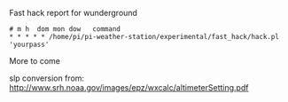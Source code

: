 Fast hack report for wunderground

```
# m h  dom mon dow   command
* * * * * /home/pi/pi-weather-station/experimental/fast_hack/hack.pl 'yourpass'
```

More to come

slp conversion from:
http://www.srh.noaa.gov/images/epz/wxcalc/altimeterSetting.pdf

